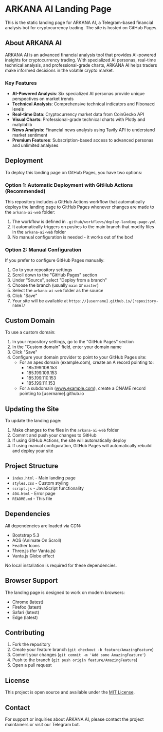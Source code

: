 # ARKANA AI Landing Page

This is the static landing page for ARKANA AI, a Telegram-based financial analysis bot for cryptocurrency trading. The site is hosted on GitHub Pages.

## About ARKANA AI

ARKANA AI is an advanced financial analysis tool that provides AI-powered insights for cryptocurrency trading. With specialized AI personas, real-time technical analysis, and professional-grade charts, ARKANA AI helps traders make informed decisions in the volatile crypto market.

### Key Features

- **AI-Powered Analysis**: Six specialized AI personas provide unique perspectives on market trends
- **Technical Analysis**: Comprehensive technical indicators and Fibonacci levels
- **Real-time Data**: Cryptocurrency market data from CoinGecko API
- **Visual Charts**: Professional-grade technical charts with Plotly and matplotlib
- **News Analysis**: Financial news analysis using Tavily API to understand market sentiment
- **Premium Features**: Subscription-based access to advanced personas and unlimited analyses

## Deployment

To deploy this landing page on GitHub Pages, you have two options:

### Option 1: Automatic Deployment with GitHub Actions (Recommended)

This repository includes a GitHub Actions workflow that automatically deploys the landing page to GitHub Pages whenever changes are made to the `arkana-ai-web` folder:

1. The workflow is defined in `.github/workflows/deploy-landing-page.yml`
2. It automatically triggers on pushes to the main branch that modify files in the `arkana-ai-web` folder
3. No manual configuration is needed - it works out of the box!

### Option 2: Manual Configuration

If you prefer to configure GitHub Pages manually:

1. Go to your repository settings
2. Scroll down to the "GitHub Pages" section
3. Under "Source", select "Deploy from a branch"
4. Choose the branch (usually `main` or `master`)
5. Select the `arkana-ai-web` folder as the source
6. Click "Save"
7. Your site will be available at `https://[username].github.io/[repository-name]/`

## Custom Domain

To use a custom domain:

1. In your repository settings, go to the "GitHub Pages" section
2. In the "Custom domain" field, enter your domain name
3. Click "Save"
4. Configure your domain provider to point to your GitHub Pages site:
   - For an apex domain (example.com), create an A record pointing to:
     - 185.199.108.153
     - 185.199.109.153
     - 185.199.110.153
     - 185.199.111.153
   - For a subdomain (www.example.com), create a CNAME record pointing to [username].github.io

## Updating the Site

To update the landing page:

1. Make changes to the files in the `arkana-ai-web` folder
2. Commit and push your changes to GitHub
3. If using GitHub Actions, the site will automatically deploy
4. If using manual configuration, GitHub Pages will automatically rebuild and deploy your site

## Project Structure

- `index.html` - Main landing page
- `styles.css` - Custom styling
- `script.js` - JavaScript functionality
- `404.html` - Error page
- `README.md` - This file

## Dependencies

All dependencies are loaded via CDN:
- Bootstrap 5.3
- AOS (Animate On Scroll)
- Feather Icons
- Three.js (for Vanta.js)
- Vanta.js Globe effect

No local installation is required for these dependencies.

## Browser Support

The landing page is designed to work on modern browsers:
- Chrome (latest)
- Firefox (latest)
- Safari (latest)
- Edge (latest)

## Contributing

1. Fork the repository
2. Create your feature branch (`git checkout -b feature/AmazingFeature`)
3. Commit your changes (`git commit -m 'Add some AmazingFeature'`)
4. Push to the branch (`git push origin feature/AmazingFeature`)
5. Open a pull request

## License

This project is open source and available under the [MIT License](LICENSE).

## Contact

For support or inquiries about ARKANA AI, please contact the project maintainers or visit our Telegram bot.